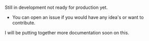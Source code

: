 
Still in development not ready for production yet.

* You can open an issue if you would have any idea's or want to contribute.

I will be putting together more documentation soon on this.
